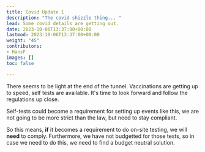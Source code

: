 ```yaml
---
title: Covid Update 1
description: "The covid shizzle thing... "
lead: Some covid details are getting out.
date: 2023-10-06T13:37:00+00:00
lastmod: 2023-10-06T13:37:00+00:00
weight: "45"
contributors:
- HansF
images: []
toc: false

---
```

There seems to be light at the end of the tunnel. Vaccinations are getting up to speed, self tests are available. It's time to look forward and follow the regulations up close.

Self-tests could become a requirement for setting up events like this, we are not going to be more strict than the law, but need to stay compliant. 

So this means, **if** it becomes a requirement to do on-site testing, we will **need** to comply. Furthermore, we have not budgetted for those tests, so in case we need to do this, we need to find a budget neutral solution.